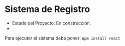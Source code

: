 <h1> Sistema de Registro </h1>

- Estado del Proyecto: En construcción.
- 
Para ejecutar el sistema debe poner:
```npm install react```
